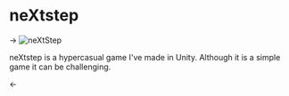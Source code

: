 # neXtstep

->
![neXtStep](https://img.itch.zone/aW1nLzM4MTU4ODUucG5n/315x250%23c/tSLtQO.png)

neXtstep is a hypercasual game I've made in Unity. Although it is a simple game it can be challenging.

<-
